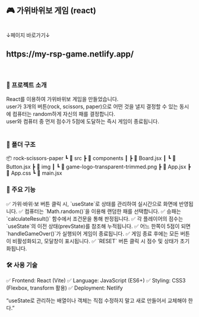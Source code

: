 <h2>🎮 가위바위보 게임 (react)</h2>
<br>
↓페이지 바로가기↓
<h2>https://my-rsp-game.netlify.app/</h2>
<br>
<h3>📌 프로젝트 소개</h3>
React를 이용하여 가위바위보 게임을 만들었습니다.<br>
user가 3개의 버튼(rock, scissors, paper)으로 어떤 것을 낼지 결정할 수 있는 동시에 컴퓨터는 random하게 자신의 패를 결정합니다.<br>
user와 컴퓨터 중 먼저 점수가 5점에 도달하는 즉시 게임이 종료됩니다.<br>
<br>
<h3>📂 폴더 구조</h3>
📦 rock-scissors-paper
┗ 📂 src
   ┣ 📂 components
   ┃ ┣ 📜 Board.jsx
   ┃ ┗ 📜 Button.jsx
   ┣ 📂 img
   ┃ ┗ 📜 game-logo-transparent-trimmed.png
   ┣ 📜 App.jsx
   ┣ 📜 App.css
   ┗ 📜 main.jsx
<br>
<h3>🧩 주요 기능</h3>
✅ 가위·바위·보 버튼 클릭 시, `useState`로 상태를 관리하여 실시간으로 화면에 반영됩니다.
✅ 컴퓨터는 `Math.random()`을 이용해 랜덤한 패를 선택합니다.
✅ 승패는 `calculateResult()` 함수에서 조건문을 통해 판정됩니다.
✅ 각 플레이어의 점수는 `useState`의 이전 상태(prevState)를 참조해 누적됩니다.
✅ 어느 한쪽이 5점이 되면 `handleGameOver()`가 실행되어 게임이 종료됩니다.
✅ 게임 종료 후에는 모든 버튼이 비활성화되고, 모달창이 표시됩니다.
✅ `RESET` 버튼 클릭 시 점수 및 상태가 초기화됩니다.
<br>
<h3>🛠 사용 기술</h3>
✅ Frontend: React (Vite)
✅ Language: JavaScript (ES6+)
✅ Styling: CSS3 (Flexbox, transform 활용)
✅ Deployment: Netlify

“useState로 관리하는 배열이나 객체는 직접 수정하지 말고 새로 만들어서 교체해야 한다.”
